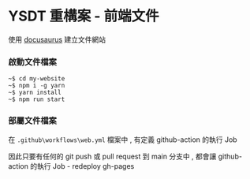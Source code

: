 # YSDT 重構案 - 前端文件

使用 [docusaurus](https://docusaurus.io/) 建立文件網站

### 啟動文件檔案

```shell
~$ cd my-website
~$ npm i -g yarn
~$ yarn install
~$ npm run start
```

### 部屬文件檔案

在 `.github\workflows\web.yml` 檔案中 , 有定義 github-action 的執行 Job

因此只要有任何的 git push 或 pull request 到 main 分支中 , 都會讓 github-action 的執行 Job - redeploy gh-pages